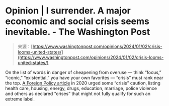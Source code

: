 <!--yml
category: 未分类
date: 2024-05-27 14:33:10
-->

# Opinion | I surrender. A major economic and social crisis seems inevitable. - The Washington Post

> 来源：[https://www.washingtonpost.com/opinions/2024/01/02/crisis-looms-united-states/](https://www.washingtonpost.com/opinions/2024/01/02/crisis-looms-united-states/)

On the list of words in danger of cheapening from overuse — think “focus,” “iconic,” “existential,” you have your own favorites — “crisis” must rank near the top. [A Foreign Policy article](https://foreignpolicy.com/2020/08/01/when-everything-is-a-crisis-nothing-is/) in 2020 urged some “crisis” caution, listing health care, housing, energy, drugs, education, marriage, police violence and others as declared “crises” that might not fully qualify for such an extreme label.